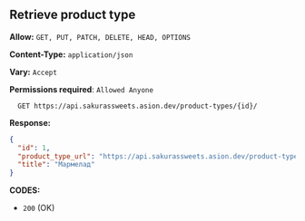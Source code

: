## Retrieve product type

**Allow:** `GET, PUT, PATCH, DELETE, HEAD, OPTIONS`

**Content-Type:** `application/json`

**Vary:** `Accept`

**Permissions required**: `Allowed Anyone`

```
  GET https://api.sakurassweets.asion.dev/product-types/{id}/
```

**Response:**

```json
{
  "id": 1,
  "product_type_url": "https://api.sakurassweets.asion.dev/product-types/1/",
  "title": "Мармелад"
}
```

**CODES:**

- `200` (OK)
